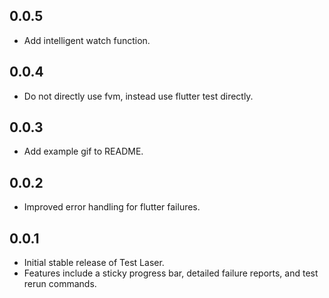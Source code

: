 ## 0.0.5
- Add intelligent watch function.

## 0.0.4
- Do not directly use fvm, instead use flutter test directly.

## 0.0.3
- Add example gif to README.

## 0.0.2
- Improved error handling for flutter failures.

## 0.0.1

- Initial stable release of Test Laser.
- Features include a sticky progress bar, detailed failure reports, and test rerun commands.
